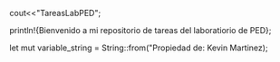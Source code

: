 cout<<"TareasLabPED";



println!{Bienvenido a mi repositorio de tareas del laboratiorio de PED};


let mut variable_string = String::from("Propiedad de: Kevin  Martinez);
